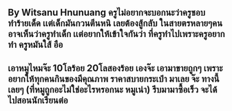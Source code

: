 
By Witsanu Hnunuang
ครูไม่อยากจะบอกนะว่าครูชอบทำร้ายเด็ด เเต่เด็กมันกวนตีนหนิ เลยต้องสู้กลับ ในสายตรหลายๆคน อาจเห็นว่าครูทำเด็ก เเต่อยากให้เข้าใจกันว่า ที่ครูทำไปเพราะครูอยากทำ ครูหมันใส้ อือ
-------------------
เอาหมูไหมจ๊ะ 10โลร้อย 20โลสองร้อย เองจ๊ะ เอามาขายถูกๆ เพราะอยากให้ทุกคนกินของมีคุณภาพ ราคาสบายกระเป๋า มาเลย จ๊ะ ทางนี้เลยๆ (ที่หมูถูกอะไม่ใช่อะไรหรอกนะ หมูเน่า) รีบมามาซื้อเร็ว จะได้ไปสอนนักเรียนต่อ
-------------------
